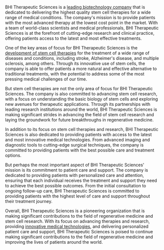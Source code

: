 BHI Therapeutic Sciences is a [leading biotechnology company](https://bhisciences.com/) that is dedicated to delivering the highest quality stem cell therapies for a wide range of medical conditions. The company's mission is to provide patients with the most advanced therapy at the lowest cost point in the market. With a team of world-class scientists and medical professionals, BHI Therapeutic Sciences is at the forefront of cutting-edge research and clinical practice, offering patients access to the latest and most effective treatments.

One of the key areas of focus for BHI Therapeutic Sciences is the [development of stem cell therapies](https://bhisciences.com/) for the treatment of a wide range of diseases and conditions, including stroke, Alzheimer's disease, and multiple sclerosis, among others. Through its innovative use of stem cells, the company is able to offer patients a more natural and effective alternative to traditional treatments, with the potential to address some of the most pressing medical challenges of our time.

But stem cell therapies are not the only area of focus for BHI Therapeutic Sciences. The company is also committed to advancing stem cell research, with a focus on understanding the basic biology of stem cells and exploring new avenues for therapeutic applications. Through its partnerships with leading research institutions around the world, BHI Therapeutic Sciences is making significant strides in advancing the field of stem cell research and laying the groundwork for future breakthroughs in regenerative medicine.

In addition to its focus on stem cell therapies and research, BHI Therapeutic Sciences is also dedicated to providing patients with access to the latest and most innovative medical technologies. From advanced imaging and diagnostic tools to cutting-edge surgical techniques, the company is committed to providing patients with the best possible care and treatment options.

But perhaps the most important aspect of BHI Therapeutic Sciences' mission is its commitment to patient care and support. The company is dedicated to providing patients with personalized care and attention, ensuring that each individual receives the treatment and support they need to achieve the best possible outcomes. From the initial consultation to ongoing follow-up care, BHI Therapeutic Sciences is committed to providing patients with the highest level of care and support throughout their treatment journey.

Overall, BHI Therapeutic Sciences is a pioneering organization that is making significant contributions to the field of regenerative medicine and stem cell research. With its focus on advancing therapies and research, providing [innovative medical technologies](https://bhisciences.com/), and delivering personalized patient care and support, BHI Therapeutic Sciences is poised to continue making significant contributions to the field of regenerative medicine and improving the lives of patients around the world.
